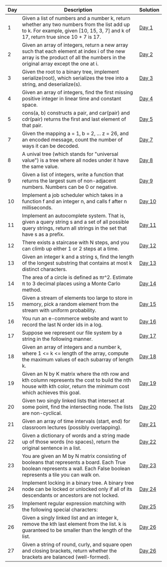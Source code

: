 | Day | Description | Solution |
|-----|-------------|----------|
| 1 | Given a list of numbers and a number k, return whether any two numbers from the list add up to k. For example, given [10, 15, 3, 7] and k of 17, return true since 10 + 7 is 17. | [Day 1](../master/day_01.py)|
| 2 | Given an array of integers, return a new array such that each element at index i of the new array is the product of all the numbers in the original array except the one at i. | [Day 2](../master/day_02.py) || 2 | Given an array of integers, return a new array such that each element at index i of the new array is the product of all the numbers in the original array except the one at i. | [Day 2](../master/day_02.py) || 2 | Given an array of integers, return a new array such that each element at index i of the new array is the product of all the numbers in the original array except the one at i. | [Day 2](../master/day_02.py) |
| 3 | Given the root to a binary tree, implement serialize(root), which serializes the tree into a string, and deserialize(s). | [Day 3](../master/day_03.py) |
| 4 | Given an array of integers, find the first missing positive integer in linear time and constant space. | [Day 4](../master/day_04.py) |
| 5 | cons(a, b) constructs a pair, and car(pair) and cdr(pair) returns the first and last element of that pair. | [Day 5](../master/day_05.py) |
| 7 | Given the mapping a = 1, b = 2, ... z = 26, and an encoded message, count the number of ways it can be decoded. | [Day 7](../master/day_07.py) |
| 8 | A unival tree (which stands for "universal value") is a tree where all nodes under it have the same value. | [Day 8](../master/day_08.py) |
| 9 | Given a list of integers, write a function that returns the largest sum of non-adjacent numbers. Numbers can be 0 or negative. | [Day 9](../master/day_09.py) |
| 10 | Implement a job scheduler which takes in a function f and an integer n, and calls f after n milliseconds. | [Day 10](../master/day_10.py) |
| 11 | Implement an autocomplete system. That is, given a query string s and a set of all possible query strings, return all strings in the set that have s as a prefix. | [Day 11](../master/day_11.py) |
| 12 | There exists a staircase with N steps, and you can climb up either 1 or 2 steps at a time. | [Day 12](../master/day_12.py) |
| 13 | Given an integer k and a string s, find the length of the longest substring that contains at most k distinct characters. | [Day 13](../master/day_13.py) |
| 14 | The area of a circle is defined as πr^2. Estimate π to 3 decimal places using a Monte Carlo method. | [Day 14](../master/day_14.py) |
| 15 | Given a stream of elements too large to store in memory, pick a random element from the stream with uniform probability. | [Day 15](../master/day_15.py) |
| 16 | You run an e-commerce website and want to record the last N order ids in a log.  | [Day 16](../master/day_16.py) |
| 17 | Suppose we represent our file system by a string in the following manner.  | [Day 17](../master/day_17.py) |
| 18 | Given an array of integers and a number k, where 1 <= k <= length of the array, compute the maximum values of each subarray of length k.  | [Day 18](../master/day_18.py) |
| 19 | Given an N by K matrix where the nth row and kth column represents the cost to build the nth house with kth color, return the minimum cost which achieves this goal. | [Day 19](../master/day_19.py) |
| 20 | Given two singly linked lists that intersect at some point, find the intersecting node. The lists are non-cyclical. | [Day 20](../master/day_20.py) |
| 21 | Given an array of time intervals (start, end) for classroom lectures (possibly overlapping). | [Day 21](../master/day_21.py) |
| 22 | Given a dictionary of words and a string made up of those words (no spaces), return the original sentence in a list. | [Day 22](../master/day_22.py) |
| 23 | You are given an M by N matrix consisting of booleans that represents a board. Each True boolean represents a wall. Each False boolean represents a tile you can walk on. | [Day 23](../master/day_23.py) |
| 24 | Implement locking in a binary tree. A binary tree node can be locked or unlocked only if all of its descendants or ancestors are not locked. | [Day 24](../master/day_24.py) |
| 25 | Implement regular expression matching with the following special characters: | [Day 25](../master/day_25.py) |
| 26 | Given a singly linked list and an integer k, remove the kth last element from the list. k is guaranteed to be smaller than the length of the list. | [Day 26](../master/day_26.py) |
| 27 | Given a string of round, curly, and square open and closing brackets, return whether the brackets are balanced (well-formed). | [Day 26](../master/day_27.py) |



